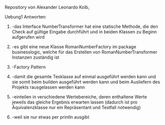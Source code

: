 Repository von Alexander Leonardo Kolb,

Uebung1 Antworten:

1.  -das Interface NumberTransformer hat eine statische Methode, die den Check auf gültige Eingabe durchführt und in beiden Klassen zu Beginn aufgerufen wird

2.  -es gibt eine neue Klasse RomanNumberFactory im package businesslogic, welche für das Erstellen von RomanNumberTransformer Instanzen zuständig ist

3.  -Factory Pattern

4.  -damit die gesamte Tesklasse auf einmal ausgeführt werden kann und sie somit beim builden ausgeführt werden kann und beim Ausliefern des Projekts rausgelassen werden kann

5.  -einteilen in verschiedene Wertebereiche, deren enthaltene Werte jeweils das gleiche Ergebnis erwarten lassen (dadurch ist pro Äquivalenzklasse nur ein Repräsentant und Testfall notwendig)

6.  -weil sie nur etwas per println ausgibt

